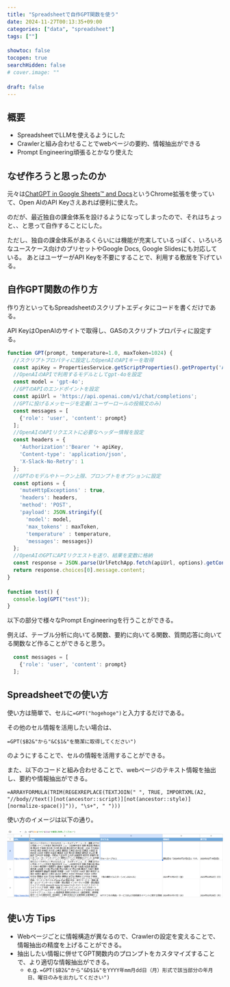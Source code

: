 ```yaml
---
title: "Spreadsheetで自作GPT関数を使う"
date: 2024-11-27T00:13:35+09:00
categories: ["data", "spreadsheet"]
tags: [""]

showtoc: false
tocopen: true
searchHidden: false
# cover.image: ""

draft: false
---
```


## 概要

- SpreadsheetでLLMを使えるようにした
- Crawlerと組み合わせることでwebページの要約、情報抽出ができる
- Prompt Engineering頑張るとかなり使えた

## なぜ作ろうと思ったのか

元々は[ChatGPT in Google Sheets™ and Docs](https://workspace.google.com/marketplace/app/chatgpt_for_google_slides_docs_sheets/451400884190)というChrome拡張を使っていて、Open AIのAPI Keyさえあれば便利に使えた。

のだが、最近独自の課金体系を設けるようになってしまったので、それはちょっと、、と思って自作することにした。

ただし、独自の課金体系があるくらいには機能が充実しているっぽく、いろいろなユースケース向けのプリセットやGoogle Docs, Google Slidesにも対応している。
あとはユーザーがAPI Keyを不要にすることで、利用する敷居を下げている。

## 自作GPT関数の作り方

作り方といってもSpreadsheetのスクリプトエディタにコードを書くだけである。

API KeyはOpenAIのサイトで取得し、GASのスクリプトプロパティに設定する。

```javascript
function GPT(prompt, temperature=1.0, maxToken=1024) {
  //スクリプトプロパティに設定したOpenAIのAPIキーを取得
  const apiKey = PropertiesService.getScriptProperties().getProperty('API_KEY');
  //OpenAIのAPIで利用するモデルとしてgpt-4oを設定
  const model = 'gpt-4o';
  //GPTのAPIのエンドポイントを設定
  const apiUrl = 'https://api.openai.com/v1/chat/completions';
  //GPTに投げるメッセージを定義(ユーザーロールの投稿文のみ)
  const messages = [
    {'role': 'user', 'content': prompt}
  ];
  //OpenAIのAPIリクエストに必要なヘッダー情報を設定
  const headers = {
    'Authorization':'Bearer '+ apiKey,
    'Content-type': 'application/json',
    'X-Slack-No-Retry': 1
  };
  //GPTのモデルやトークン上限、プロンプトをオプションに設定
  const options = {
    'muteHttpExceptions' : true,
    'headers': headers, 
    'method': 'POST',
    'payload': JSON.stringify({
      'model': model,
      'max_tokens' : maxToken,
      'temperature' : temperature,
      'messages': messages})
  };
  //OpenAIのGPTにAPIリクエストを送り、結果を変数に格納
  const response = JSON.parse(UrlFetchApp.fetch(apiUrl, options).getContentText());
  return response.choices[0].message.content; 
}

function test() {
  console.log(GPT("test"));
}
```

以下の部分で様々なPrompt Engineeringを行うことができる。

例えば、テーブル分析に向いてる関数、要約に向いてる関数、質問応答に向いてる関数など作ることができると思う。

```javascript
  const messages = [
    {'role': 'user', 'content': prompt}
  ];
```

## Spreadsheetでの使い方

使い方は簡単で、セルに`=GPT("hogehoge")`と入力するだけである。

その他のセル情報を活用したい場合は、

```spreadsheet
=GPT($B2&"から"&C$1&"を簡潔に取得してください")
```

のようにすることで、セルの情報を活用することができる。

また、以下のコードと組み合わせることで、webページのテキスト情報を抽出し、要約や情報抽出ができる。

```spreadsheet
=ARRAYFORMULA(TRIM(REGEXREPLACE(TEXTJOIN(" ", TRUE, IMPORTXML(A2, "//body//text()[not(ancestor::script)][not(ancestor::style)][normalize-space()]")), "\s+", " ")))
```

使い方のイメージは以下の通り。

![img](images/image.png)

## 使い方 Tips

- Webページごとに情報構造が異なるので、Crawlerの設定を変えることで、情報抽出の精度を上げることができる。
- 抽出したい情報に併せてGPT関数内のプロンプトをカスタマイズすることで、より適切な情報抽出ができる。
  - e.g. `=GPT($B2&"から"&D$1&"をYYYY年mm月dd日（月）形式で該当部分の年月日、曜日のみを出力してください")`
